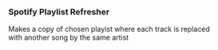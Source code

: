 ### Spotify Playlist Refresher
Makes a copy of chosen playist where each track is replaced<br>
with another song by the same artist<br>

